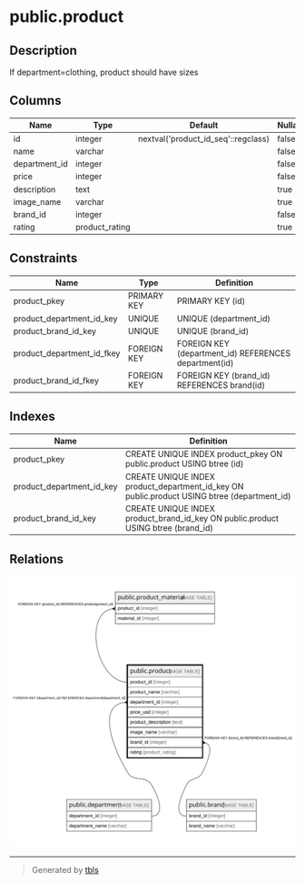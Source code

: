 # public.product

## Description

If department=clothing, product should have sizes

## Columns

| Name | Type | Default | Nullable | Children | Parents | Comment |
| ---- | ---- | ------- | -------- | -------- | ------- | ------- |
| id | integer | nextval('product_id_seq'::regclass) | false | [public.product_material](public.product_material.md) |  |  |
| name | varchar |  | false |  |  |  |
| department_id | integer |  | false |  | [public.department](public.department.md) |  |
| price | integer |  | false |  |  |  |
| description | text |  | true |  |  |  |
| image_name | varchar |  | true |  |  |  |
| brand_id | integer |  | false |  | [public.brand](public.brand.md) |  |
| rating | product_rating |  | true |  |  |  |

## Constraints

| Name | Type | Definition |
| ---- | ---- | ---------- |
| product_pkey | PRIMARY KEY | PRIMARY KEY (id) |
| product_department_id_key | UNIQUE | UNIQUE (department_id) |
| product_brand_id_key | UNIQUE | UNIQUE (brand_id) |
| product_department_id_fkey | FOREIGN KEY | FOREIGN KEY (department_id) REFERENCES department(id) |
| product_brand_id_fkey | FOREIGN KEY | FOREIGN KEY (brand_id) REFERENCES brand(id) |

## Indexes

| Name | Definition |
| ---- | ---------- |
| product_pkey | CREATE UNIQUE INDEX product_pkey ON public.product USING btree (id) |
| product_department_id_key | CREATE UNIQUE INDEX product_department_id_key ON public.product USING btree (department_id) |
| product_brand_id_key | CREATE UNIQUE INDEX product_brand_id_key ON public.product USING btree (brand_id) |

## Relations

![er](public.product.svg)

---

> Generated by [tbls](https://github.com/k1LoW/tbls)
